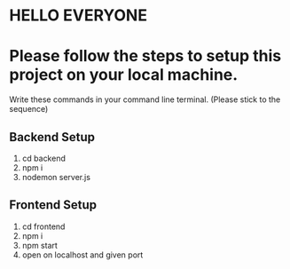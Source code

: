# HELLO EVERYONE

# Please follow the steps to setup this project on your local machine.

Write these commands in your command line terminal. (Please stick to the sequence)

## Backend Setup

1) cd backend
2) npm i
3) nodemon server.js

## Frontend Setup

1) cd frontend
2) npm i
3) npm start
4) open on localhost and given port